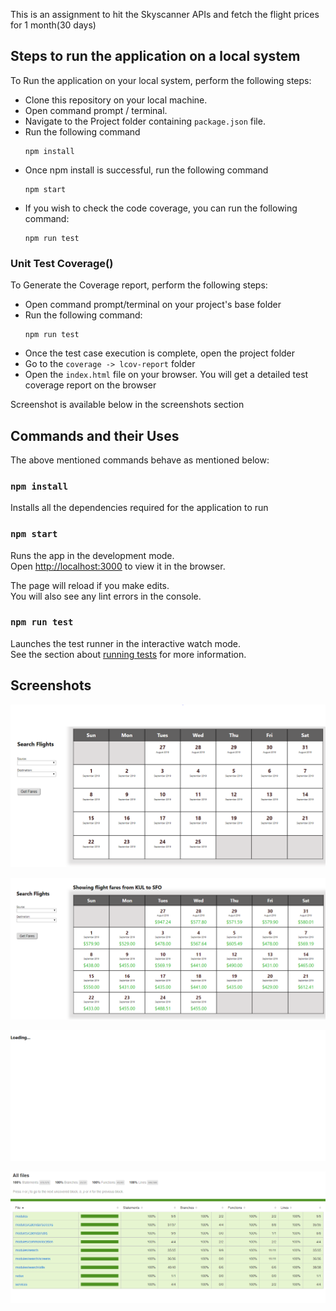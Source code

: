 This is an assignment to hit the Skyscanner APIs and fetch the flight prices for 1 month(30 days)

## Steps to run the application on a local system

To Run the application on your local system, perform the following steps:

- Clone this repository on your local machine.
- Open command prompt / terminal.
- Navigate to the Project folder containing `package.json` file.
- Run the following command
    ```
    npm install
    ```
- Once npm install is successful, run the following command
    ```
    npm start
    ```
- If you wish to check the code coverage, you can run the following command:
    ```
    npm run test
    ```

### Unit Test Coverage()

To Generate the Coverage report, perform the following steps:

- Open command prompt/terminal on your project's base folder
- Run the following command:
    ```
    npm run test
    ```
- Once the test case execution is complete, open the project folder
- Go to the `coverage -> lcov-report` folder
- Open the `index.html` file on your browser. You will get a detailed test coverage report on the browser

Screenshot is available below in the screenshots section

## Commands and their Uses

The above mentioned commands behave as mentioned below:

### `npm install`

Installs all the dependencies required for the application to run

### `npm start`

Runs the app in the development mode.<br>
Open [http://localhost:3000](http://localhost:3000) to view it in the browser.

The page will reload if you make edits.<br>
You will also see any lint errors in the console.

### `npm run test`

Launches the test runner in the interactive watch mode.<br>
See the section about [running tests](https://facebook.github.io/create-react-app/docs/running-tests) for more information.


## Screenshots

![Image](readme_assets/HomeScreen.PNG "Home Screen")

![Image](readme_assets/ScreenWithPrices.PNG "Home Screen with Prices")

![Image](readme_assets/LoadingScreen.PNG "Loading Screen")

![Image](readme_assets/TestCoverage.PNG "Test Case Coverage")